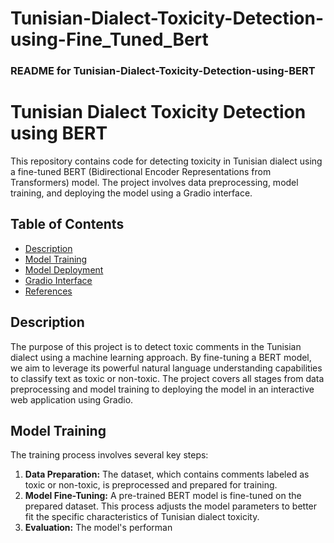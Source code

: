 # Tunisian-Dialect-Toxicity-Detection-using-Fine_Tuned_Bert
### README for Tunisian-Dialect-Toxicity-Detection-using-BERT

# Tunisian Dialect Toxicity Detection using BERT

This repository contains code for detecting toxicity in Tunisian dialect using a fine-tuned BERT (Bidirectional Encoder Representations from Transformers) model. The project involves data preprocessing, model training, and deploying the model using a Gradio interface.

## Table of Contents

- [Description](#description)
- [Model Training](#model-training)
- [Model Deployment](#model-deployment)
- [Gradio Interface](#gradio-interface)
- [References](#references)

## Description

The purpose of this project is to detect toxic comments in the Tunisian dialect using a machine learning approach. By fine-tuning a BERT model, we aim to leverage its powerful natural language understanding capabilities to classify text as toxic or non-toxic. The project covers all stages from data preprocessing and model training to deploying the model in an interactive web application using Gradio.

## Model Training

The training process involves several key steps:
1. **Data Preparation:** The dataset, which contains comments labeled as toxic or non-toxic, is preprocessed and prepared for training.
2. **Model Fine-Tuning:** A pre-trained BERT model is fine-tuned on the prepared dataset. This process adjusts the model parameters to better fit the specific characteristics of Tunisian dialect toxicity.
3. **Evaluation:** The model's performan
